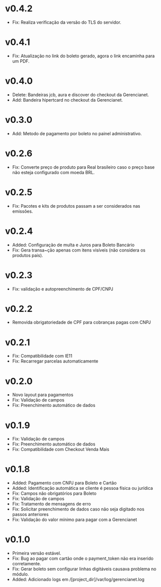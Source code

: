 # v0.4.2
* Fix: Realiza verificação da versão do TLS do servidor.

# v0.4.1
- Fix: Atualização no link do boleto gerado, agora o link encaminha para um PDF.

# v0.4.0
- Delete: Bandeiras jcb, aura e discover do checkout da Gerencianet.
- Add: Bandeira hipertcard no checkout da Gerencianet.

# v0.3.0
- Add: Metodo de pagamento por boleto no painel administrativo.

# v0.2.6
- Fix: Converte preço de produto para Real brasileiro caso o preço base não esteja configurado com moeda BRL.

# v0.2.5
- Fix: Pacotes e kits de produtos passam a ser considerados nas emissões.

# v0.2.4
- Added: Configuração de multa e Juros para Boleto Bancário
- Fix: Gera transa~ção apenas com itens visíveis (não considera os produtos pais).

# v0.2.3
- Fix: validação e autopreenchimento de CPF/CNPJ

# v0.2.2
- Removida obrigatoriedade de CPF para cobranças pagas com CNPJ

# v0.2.1
- Fix: Compatibilidade com IE11
- Fix: Recarregar parcelas automaticamente

# v0.2.0
- Novo layout para pagamentos
- Fix: Validação de campos
- Fix: Preenchimento automático de dados

# v0.1.9

- Fix: Validação de campos
- Fix: Preenchimento automático de dados
- Fix: Compatibilidade com Checkout Venda Mais

# v0.1.8

- Added: Pagamento com CNPJ para Boleto e Cartão
- Added: Identificação automática se cliente é pessoa física ou jurídica
- Fix: Campos não obrigatórios para Boleto
- Fix: Validação de campos
- Fix: Tratamento de mensagens de erro
- Fix: Solicitar preenchimento de dados caso não seja digitado nos passos anteriores
- Fix: Validação do valor mínimo para pagar com a Gerencianet

# v0.1.0

- Primeira versão estável.
- Fix: Bug ao pagar com cartão onde o payment_token não era inserido corretamente.
- Fix: Gerar boleto sem configurar linhas digitáveis causava problema no módulo.
- Added: Adicionado logs em /[project_dir]/var/log/gerencianet.log
